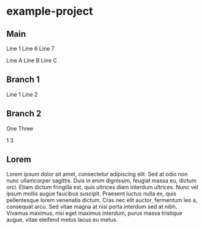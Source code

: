 # example-project

## Main

Line 1
Line 6
Line 7

Line A
Line B
Line C

## Branch 1

Line 1
Line 2

## Branch 2

One
Three

1
3

## Lorem

Lorem ipsum dolor sit amet, consectetur adipiscing elit. Sed at odio non nunc ullamcorper sagittis. Duis in enim dignissim, feugiat massa eu, dictum orci. Etiam dictum fringilla est, quis ultrices diam interdum ultrices. Nunc vel ipsum mollis augue faucibus suscipit. Praesent luctus nulla ex, quis pellentesque lorem venenatis dictum. Cras nec elit auctor, fermentum leo a, consequat arcu. Sed vitae magna at nisi porta interdum sed at nibh. Vivamus maximus, nisi eget maximus interdum, purus massa tristique augue, vitae eleifend metus lacus eu metus.
